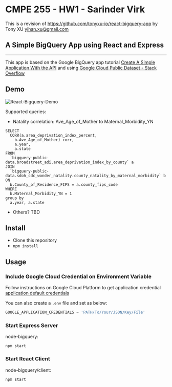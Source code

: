 # CMPE 255 - HW1 - Sarinder Virk

This is a revision of https://github.com/tonyxu-io/react-bigquery-app by Tony XU <yihan.xu@gmail.com>


## A Simple BigQuery App using React and Express

-----

This app is based on the Google BigQuery app tutorial [Create A Simple Application With the API](https://cloud.google.com/bigquery/create-simple-app-api#bigquery-simple-app-download-nodejs) and using [Google Cloud Public Dataset - Stack Overflow](https://cloud.google.com/bigquery/public-data/stackoverflow)

## Demo

![React-Bigquery-Demo](https://user-images.githubusercontent.com/4393945/194223157-db0fa638-9514-460b-9aeb-d17454f073a5.png)


Supported queries:

- Natality correlation: Ave_Age_of_Mother to Maternal_Morbidity_YN
```
SELECT
  CORR(a.area_deprivation_index_percent,
    b.Ave_Age_of_Mother) corr,
    a.year,
    a.state
FROM
  `bigquery-public-data.broadstreet_adi.area_deprivation_index_by_county` a
JOIN
  `bigquery-public-data.sdoh_cdc_wonder_natality.county_natality_by_maternal_morbidity` b
ON
  b.County_of_Residence_FIPS = a.county_fips_code
WHERE
  b.Maternal_Morbidity_YN = 1
group by
  a.year, a.state
```

- Others? TBD

## Install

- Clone this repository
- `npm install`

## Usage

### Include Google Cloud Credential on Environment Variable

Follow instructions on Google Cloud Platform to get application credential [application default credentials](https://cloud.google.com/docs/authentication/getting-started)

You can also create a `.env` file and set as below:

```javascript
GOOGLE_APPLICATION_CREDENTIALS = 'PATH/To/Your/JSON/Key/File'
```

### Start Express Server

node-bigquery:

```
npm start
```

### Start React Client

node-bigquery/client:

```
npm start
```
